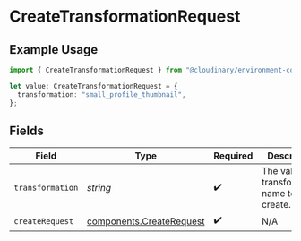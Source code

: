 # CreateTransformationRequest

## Example Usage

```typescript
import { CreateTransformationRequest } from "@cloudinary/environment-config/models/operations";

let value: CreateTransformationRequest = {
  transformation: "small_profile_thumbnail",
};
```

## Fields

| Field                                                                | Type                                                                 | Required                                                             | Description                                                          | Example                                                              |
| -------------------------------------------------------------------- | -------------------------------------------------------------------- | -------------------------------------------------------------------- | -------------------------------------------------------------------- | -------------------------------------------------------------------- |
| `transformation`                                                     | *string*                                                             | :heavy_check_mark:                                                   | The valid transformation name to create.<br/>                        | small_profile_thumbnail                                              |
| `createRequest`                                                      | [components.CreateRequest](../../models/components/createrequest.md) | :heavy_check_mark:                                                   | N/A                                                                  |                                                                      |